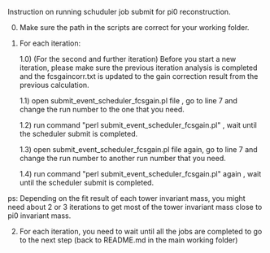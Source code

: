 Instruction on running schuduler job submit for pi0 reconstruction.

0) Make sure the path in the scripts are correct for your working folder.


1) For each iteration: 

	 1.0) (For the second and further iteration) Before you start a new iteration, please make sure the previous iteration analysis is completed and the fcsgaincorr.txt is updated to the gain correction result from the previous calculation.

	 1.1) open submit_event_scheduler_fcsgain.pl file , go to line 7 and change the run number to the one that you need.

	 1.2) run command "perl submit_event_scheduler_fcsgain.pl" , wait until the scheduler submit is completed.

	 1.3) open submit_event_scheduler_fcsgain.pl file again, go to line 7 and change the run number to another run number that you need.

	 1.4) run command "perl submit_event_scheduler_fcsgain.pl" again , wait until the scheduler submit is completed.

ps: Depending on the fit result of each tower invariant mass, you might need about 2 or 3 iterations to get most of the tower invariant mass close to pi0 invariant mass.


2) For each iteration, you need to wait until all the jobs are completed to go to the next step (back to README.md in the main working folder)






